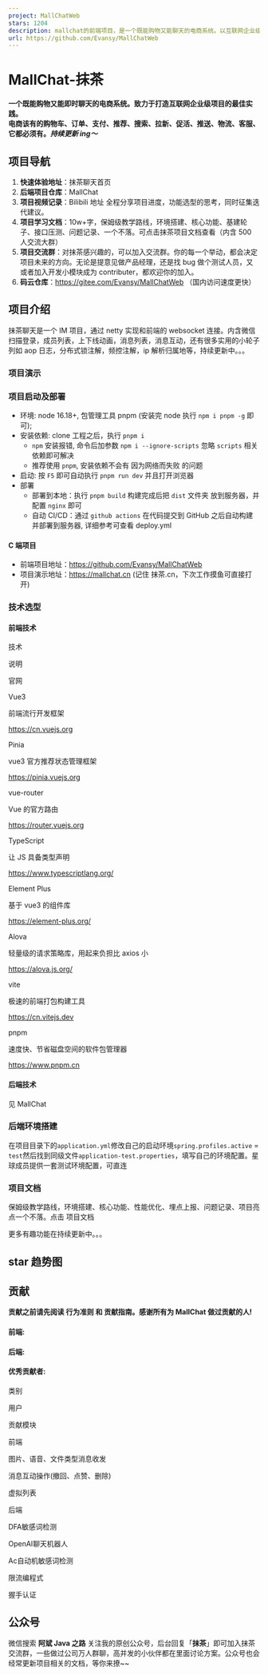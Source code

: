 ```yaml
---
project: MallChatWeb
stars: 1204
description: mallchat的前端项目，是一个既能购物又能聊天的电商系统。以互联网企业级开发规范的要求来实现它，电商该有的购物车，订单，支付，推荐，搜索，拉新，促活，推送，物流，客服，它都必须有。持续更新ing
url: https://github.com/Evansy/MallChatWeb
---
```


MallChat-抹茶
===========

**一个既能购物又能即时聊天的电商系统。致力于打造互联网企业级项目的最佳实践。  
电商该有的购物车、订单、支付、推荐、搜索、拉新、促活、推送、物流、客服、它都必须有。_持续更新 ing～_**

  

项目导航
----

1.  **快速体验地址**：抹茶聊天首页
2.  **后端项目仓库**：MallChat
3.  **项目视频记录**：Bilibili 地址 全程分享项目进度，功能选型的思考，同时征集迭代建议。
4.  **项目学习文档**：10w+字，保姆级教学路线，环境搭建、核心功能、基建轮子、接口压测、问题记录、一个不落。可点击抹茶项目文档查看（内含 500 人交流大群）
5.  **项目交流群**：对抹茶感兴趣的，可以加入交流群。你的每一个举动，都会决定项目未来的方向。无论是提意见做产品经理，还是找 bug 做个测试人员，又或者加入开发小模块成为 contributer，都欢迎你的加入。
6.  **码云仓库**：https://gitee.com/Evansy/MallChatWeb （国内访问速度更快）

项目介绍
----

抹茶聊天是一个 IM 项目，通过 netty 实现和前端的 websocket 连接。内含微信扫描登录，成员列表，上下线动画，消息列表，消息互动，还有很多实用的小轮子列如 aop 日志，分布式锁注解，频控注解，ip 解析归属地等，持续更新中。。。

### 项目演示

### 项目启动及部署

-   环境: node 16.18+, 包管理工具 pnpm (安装完 node 执行 `npm i pnpm -g` 即可);
-   安装依赖: clone 工程之后，执行 `pnpm i`
    -   `npm` 安装报错, 命令后加参数 `npm i --ignore-scripts` 忽略 `scripts` 相关依赖即可解决
    -   推荐使用 `pnpm`, 安装依赖不会有 因为网络而失败 的问题
-   启动: 按 `F5` 即可自动执行 `pnpm run dev` 并且打开浏览器
-   部署
    -   部署到本地：执行 `pnpm build` 构建完成后把 `dist` 文件夹 放到服务器，并配置 `nginx` 即可
    -   自动 CI/CD：通过 `github actions` 在代码提交到 GitHub 之后自动构建并部署到服务器, 详细参考可查看 deploy.yml

#### C 端项目

-   前端项目地址：https://github.com/Evansy/MallChatWeb
-   项目演示地址：https://mallchat.cn (记住 抹茶.cn，下次工作摸鱼可直接打开)

### 技术选型

#### 前端技术

技术

说明

官网

Vue3

前端流行开发框架

https://cn.vuejs.org

Pinia

vue3 官方推荐状态管理框架

https://pinia.vuejs.org

vue-router

Vue 的官方路由

https://router.vuejs.org

TypeScript

让 JS 具备类型声明

https://www.typescriptlang.org/

Element Plus

基于 vue3 的组件库

https://element-plus.org/

Alova

轻量级的请求策略库，用起来负担比 axios 小

https://alova.js.org/

vite

极速的前端打包构建工具

https://cn.vitejs.dev

pnpm

速度快、节省磁盘空间的软件包管理器

https://www.pnpm.cn

#### 后端技术

见 MallChat

### 后端环境搭建

在项目目录下的`application.yml`修改自己的启动环境`spring.profiles.active` = `test`然后找到同级文件`application-test.properties`，填写自己的环境配置。星球成员提供一套测试环境配置，可直连

### 项目文档

保姆级教学路线，环境搭建、核心功能、性能优化、埋点上报、问题记录、项目亮点一个不落。点击 项目文档

更多有趣功能在持续更新中。。。

star 趋势图
--------

贡献
--

**贡献之前请先阅读 行为准则 和 贡献指南。感谢所有为 MallChat 做过贡献的人!**

#### 前端:

#### 后端:

#### 优秀贡献者:

类别

用户

贡献模块

前端

图片、语音、文件类型消息收发

消息互动操作(撤回、点赞、删除)

虚拟列表

后端

DFA敏感词检测

OpenAI聊天机器人

Ac自动机敏感词检测

限流编程式

握手认证

公众号
---

微信搜索 **阿斌 Java 之路** 关注我的原创公众号，后台回复「**抹茶**」即可加入抹茶交流群，一些做过公司万人群聊，高并发的小伙伴都在里面讨论方案。公众号也会经常更新项目相关的文档，等你来撩~~
